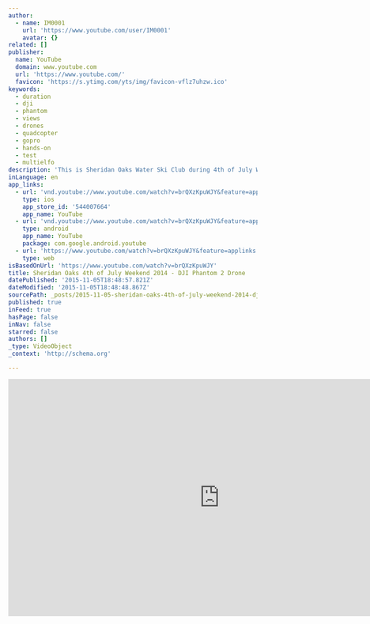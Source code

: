 ```yaml
---
author:
  - name: IM0001
    url: 'https://www.youtube.com/user/IM0001'
    avatar: {}
related: []
publisher:
  name: YouTube
  domain: www.youtube.com
  url: 'https://www.youtube.com/'
  favicon: 'https://s.ytimg.com/yts/img/favicon-vflz7uhzw.ico'
keywords:
  - duration
  - dji
  - phantom
  - views
  - drones
  - quadcopter
  - gopro
  - hands-on
  - test
  - multielfo
description: 'This is Sheridan Oaks Water Ski Club during 4th of July Weekend 2014. All footage is from a GoPro Hero3Black @ 1440P/48 flown on a DJI Phantom 2 + H3-3D and Edited in Adobe Premiere. Music: Snow Patrol - Shut Your Eyes Metermaids - Turn The Lights Out!'
inLanguage: en
app_links:
  - url: 'vnd.youtube://www.youtube.com/watch?v=brQXzKpuWJY&feature=applinks'
    type: ios
    app_store_id: '544007664'
    app_name: YouTube
  - url: 'vnd.youtube://www.youtube.com/watch?v=brQXzKpuWJY&feature=applinks'
    type: android
    app_name: YouTube
    package: com.google.android.youtube
  - url: 'https://www.youtube.com/watch?v=brQXzKpuWJY&feature=applinks'
    type: web
isBasedOnUrl: 'https://www.youtube.com/watch?v=brQXzKpuWJY'
title: Sheridan Oaks 4th of July Weekend 2014 - DJI Phantom 2 Drone
datePublished: '2015-11-05T18:48:57.821Z'
dateModified: '2015-11-05T18:48:48.867Z'
sourcePath: _posts/2015-11-05-sheridan-oaks-4th-of-july-weekend-2014-dji-phantom-2-drone.md
published: true
inFeed: true
hasPage: false
inNav: false
starred: false
authors: []
_type: VideoObject
_context: 'http://schema.org'

---
```

<iframe src="https://cdn.embedly.com/widgets/media.html?src=https%3A%2F%2Fwww.youtube.com%2Fembed%2FbrQXzKpuWJY%3Ffeature%3Doembed&amp;url=https%3A%2F%2Fwww.youtube.com%2Fwatch%3Fv%3DbrQXzKpuWJY&amp;image=https%3A%2F%2Fi.ytimg.com%2Fvi%2FbrQXzKpuWJY%2Fhqdefault.jpg&amp;key=b7d04c9b404c499eba89ee7072e1c4f7&amp;type=text%2Fhtml&amp;schema=youtube" width="854" height="480" scrolling="no" frameborder="0" allowfullscreen="allowfullscreen" style=""></iframe>